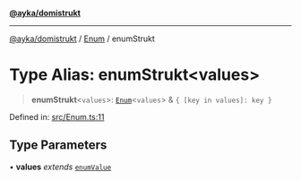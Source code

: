 [**@ayka/domistrukt**](../../../README.md)

***

[@ayka/domistrukt](../../../globals.md) / [Enum](../README.md) / enumStrukt

# Type Alias: enumStrukt\<values\>

> **enumStrukt**\<`values`\>: [`Enum`](../classes/Enum.md)\<`values`\> & `{ [key in values]: key }`

Defined in: [src/Enum.ts:11](https://github.com/AndreyMork/domistrukt/blob/d336ce883f586949cec0ae80ccb1b178d7aa8196/src/Enum.ts#L11)

## Type Parameters

• **values** *extends* [`enumValue`](enumValue.md)
